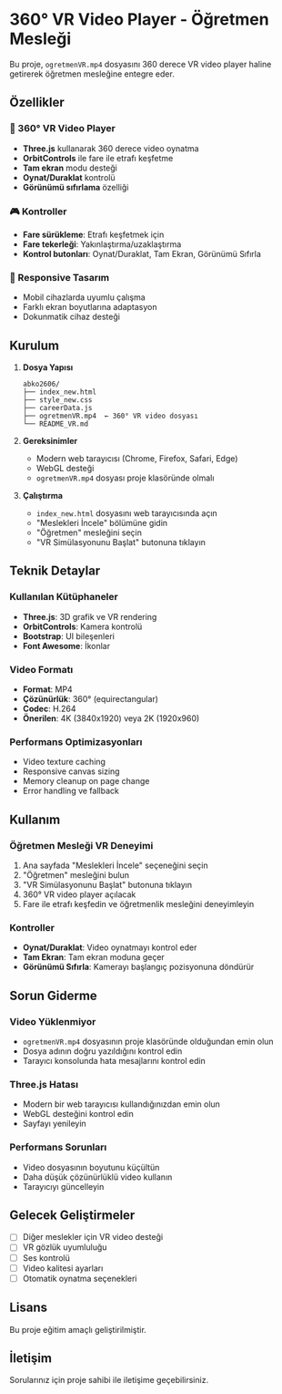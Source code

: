 # 360° VR Video Player - Öğretmen Mesleği

Bu proje, `ogretmenVR.mp4` dosyasını 360 derece VR video player haline getirerek öğretmen mesleğine entegre eder.

## Özellikler

### 🎥 360° VR Video Player
- **Three.js** kullanarak 360 derece video oynatma
- **OrbitControls** ile fare ile etrafı keşfetme
- **Tam ekran** modu desteği
- **Oynat/Duraklat** kontrolü
- **Görünümü sıfırlama** özelliği

### 🎮 Kontroller
- **Fare sürükleme**: Etrafı keşfetmek için
- **Fare tekerleği**: Yakınlaştırma/uzaklaştırma
- **Kontrol butonları**: Oynat/Duraklat, Tam Ekran, Görünümü Sıfırla

### 📱 Responsive Tasarım
- Mobil cihazlarda uyumlu çalışma
- Farklı ekran boyutlarına adaptasyon
- Dokunmatik cihaz desteği

## Kurulum

1. **Dosya Yapısı**
   ```
   abko2606/
   ├── index_new.html
   ├── style_new.css
   ├── careerData.js
   ├── ogretmenVR.mp4  ← 360° VR video dosyası
   └── README_VR.md
   ```

2. **Gereksinimler**
   - Modern web tarayıcısı (Chrome, Firefox, Safari, Edge)
   - WebGL desteği
   - `ogretmenVR.mp4` dosyası proje klasöründe olmalı

3. **Çalıştırma**
   - `index_new.html` dosyasını web tarayıcısında açın
   - "Meslekleri İncele" bölümüne gidin
   - "Öğretmen" mesleğini seçin
   - "VR Simülasyonunu Başlat" butonuna tıklayın

## Teknik Detaylar

### Kullanılan Kütüphaneler
- **Three.js**: 3D grafik ve VR rendering
- **OrbitControls**: Kamera kontrolü
- **Bootstrap**: UI bileşenleri
- **Font Awesome**: İkonlar

### Video Formatı
- **Format**: MP4
- **Çözünürlük**: 360° (equirectangular)
- **Codec**: H.264
- **Önerilen**: 4K (3840x1920) veya 2K (1920x960)

### Performans Optimizasyonları
- Video texture caching
- Responsive canvas sizing
- Memory cleanup on page change
- Error handling ve fallback

## Kullanım

### Öğretmen Mesleği VR Deneyimi
1. Ana sayfada "Meslekleri İncele" seçeneğini seçin
2. "Öğretmen" mesleğini bulun
3. "VR Simülasyonunu Başlat" butonuna tıklayın
4. 360° VR video player açılacak
5. Fare ile etrafı keşfedin ve öğretmenlik mesleğini deneyimleyin

### Kontroller
- **Oynat/Duraklat**: Video oynatmayı kontrol eder
- **Tam Ekran**: Tam ekran moduna geçer
- **Görünümü Sıfırla**: Kamerayı başlangıç pozisyonuna döndürür

## Sorun Giderme

### Video Yüklenmiyor
- `ogretmenVR.mp4` dosyasının proje klasöründe olduğundan emin olun
- Dosya adının doğru yazıldığını kontrol edin
- Tarayıcı konsolunda hata mesajlarını kontrol edin

### Three.js Hatası
- Modern bir web tarayıcısı kullandığınızdan emin olun
- WebGL desteğini kontrol edin
- Sayfayı yenileyin

### Performans Sorunları
- Video dosyasının boyutunu küçültün
- Daha düşük çözünürlüklü video kullanın
- Tarayıcıyı güncelleyin

## Gelecek Geliştirmeler

- [ ] Diğer meslekler için VR video desteği
- [ ] VR gözlük uyumluluğu
- [ ] Ses kontrolü
- [ ] Video kalitesi ayarları
- [ ] Otomatik oynatma seçenekleri

## Lisans

Bu proje eğitim amaçlı geliştirilmiştir.

## İletişim

Sorularınız için proje sahibi ile iletişime geçebilirsiniz. 